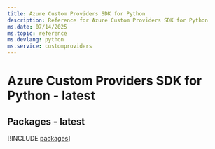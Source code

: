 ```yaml
---
title: Azure Custom Providers SDK for Python
description: Reference for Azure Custom Providers SDK for Python
ms.date: 07/14/2025
ms.topic: reference
ms.devlang: python
ms.service: customproviders
---
```

# Azure Custom Providers SDK for Python - latest
## Packages - latest
[!INCLUDE [packages](custom-providers-index.md)]